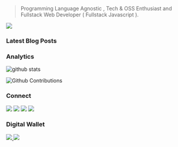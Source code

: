 > Programming Language Agnostic , Tech & OSS Enthusiast and Fullstack Web Developer ( Fullstack Javascript ).

![](http://estruyf-github.azurewebsites.net/api/VisitorHit?user=fauzan121002&repo=fauzan121002&countColorcountColor)

### Latest Blog Posts

<!-- BLOG-POST-LIST:START -->

<!-- BLOG-POST-LIST:END -->

### Analytics

![github stats](https://github-readme-stats.vercel.app/api?username=fauzan121002&show_icons=true)

![Github Contributions](https://github-readme-streak-stats.herokuapp.com/?user=fauzan121002&hide_border=true)

### Connect

<a href="https://www.linkedin.com/in/developerfauzan/"><img src="https://img.shields.io/badge/-LinkedIn-0077B5?style=flat&logo=Linkedin&logoColor=white"/></a>
<a href="mailto:fncolon@pm.me"><img src="https://img.shields.io/badge/-ProtonMail-212121?style=flat&logo=ProtonMail&logoColor=white"/></a>
<a href="https://t.me/fauzandev"><img src="https://img.shields.io/badge/-Telegram-0077B5?style=flat&logo=Telegram&logoColor=white"/></a>
<a href="https://www.facebook.com/fauzandotjs/"><img src="https://img.shields.io/badge/-Facebook-0077B5?style=flat&logo=Facebook&logoColor=white"/></a>

### Digital Wallet

<a href="#0xC62F8AB5c42d1eD2cc4CAd1038D8f40e5BBa607f"><img src="https://img.shields.io/badge/-BSC | 0xC62F8AB5c42d1eD2cc4CAd1038D8f40e5BBa607f-FFFF00?style=flat&logo=Binance&logoColor=black"/> </a>
<a href="#"><img src="https://img.shields.io/badge/-Paypal | Coming Soon-0077B5?style=flat&logo=Paypal&logoColor=white"/> </a>
